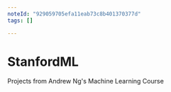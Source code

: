 ```yaml
---
noteId: "929059705efa11eab73c8b401370377d"
tags: []

---
```


# StanfordML
 Projects from Andrew Ng's Machine Learning Course 
